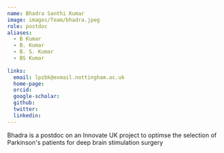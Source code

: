 ```yaml
---
name: Bhadra Santhi Kumar
image: images/Team/bhadra.jpeg
role: postdoc
aliases:
  - B Kumar
  - B. Kumar
  - B. S. Kumar
  - BS Kumar
    
links:
  email: lpzbk@exmail.nottingham.ac.uk  
  home-page: 
  orcid: 
  google-scholar: 
  github: 
  twitter: 
  linkedin: 
---
```


Bhadra is a postdoc on an Innovate UK project to optimse the selection of Parkinson's patients for deep brain stimulation surgery
